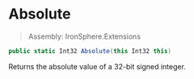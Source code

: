 ﻿

# Absolute

> Assembly: IronSphere.Extensions

```csharp
public static Int32 Absolute(this Int32 this)
```

Returns the absolute value of a 32-bit signed integer.

